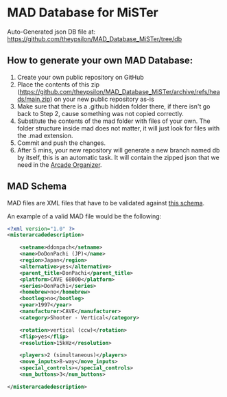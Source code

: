 # MAD Database for MiSTer

Auto-Generated json DB file at: https://github.com/theypsilon/MAD_Database_MiSTer/tree/db

## How to generate your own MAD Database:

1. Create your own public repository on GitHub
2. Place the contents of this zip (https://github.com/theypsilon/MAD_Database_MiSTer/archive/refs/heads/main.zip) on your new public repository as-is
3. Make sure that there is a .github hidden folder there, if there isn't go back to Step 2, cause something was not copied correctly.
4. Substitute the contents of the mad folder with files of your own. The folder structure inside mad does not matter, it will just look for files with the .mad extension.
5. Commit and push the changes.
6. After 5 mins, your new repository will generate a new branch named db by itself, this is an automatic task. It will contain the zipped json that we need in the [Arcade Organizer](https://github.com/theypsilon/_arcade-organizer/).

## MAD Schema

MAD files are XML files that have to be validated against [this schema](mad_schema.xsd).

An example of a valid MAD file would be the following:

```xml
<?xml version="1.0" ?>
<misterarcadedescription>

	<setname>ddonpach</setname>
	<name>DoDonPachi (JP)</name>
	<region>Japan</region>
	<alternative>yes</alternative>
	<parent_title>DonPachi</parent_title>
	<platform>CAVE 68000</platform>
	<series>DonPachi</series>
	<homebrew>no</homebrew>
	<bootleg>no</bootleg>
	<year>1997</year>
	<manufacturer>CAVE</manufacturer>
	<category>Shooter - Vertical</category>

	<rotation>vertical (ccw)</rotation>
	<flip>yes</flip>
	<resolution>15kHz</resolution>

	<players>2 (simultaneous)</players>
	<move_inputs>8-way</move_inputs>
	<special_controls></special_controls>
	<num_buttons>3</num_buttons>

</misterarcadedescription>
```
